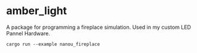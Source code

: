 # amber_light
A package for programming a fireplace simulation. Used in my custom LED Pannel Hardware.
```shell Example Use
cargo run --example nanou_fireplace
```
